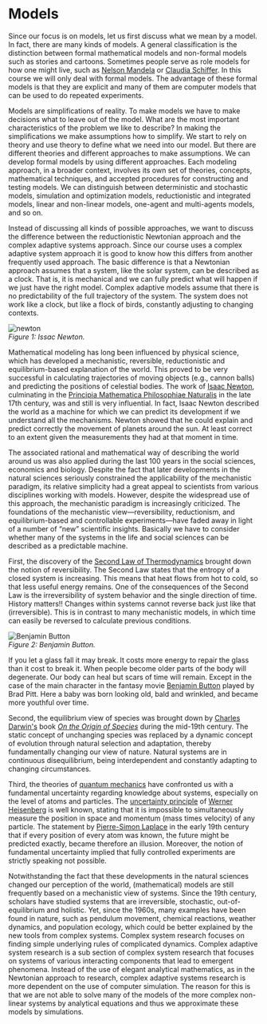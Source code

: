 # Models
Since our focus is on models, let us first discuss what we mean by a model. In fact, there are many kinds of models. A general classification is the distinction between formal mathematical models and non-formal models such as stories and cartoons. Sometimes people serve as role models for how one might live, such as [Nelson Mandela](http://en.wikipedia.org/wiki/Nelson_Mandela) or [Claudia Schiffer](http://en.wikipedia.org/wiki/Claudia_Schiffer). In this course we will only deal with formal models. The advantage of these formal models is that they are explicit and many of them are computer models that can be used to do repeated experiments.

Models are simplifications of reality. To make models we have to make decisions what to leave out of the model. What are the most important characteristics of the problem we like to describe? In making the simplifications we make assumptions how to simplify. We start to rely on theory and use theory to define what we need into our model. But there are different theories and different approaches to make assumptions.
We can develop formal models by using different approaches. Each modeling approach, in a broader context, involves its own set of theories, concepts, mathematical techniques, and accepted procedures for constructing and testing models. We can distinguish between deterministic and stochastic models, simulation and optimization models, reductionistic and integrated models, linear and non-linear models, one-agent and multi-agents models, and so on.

Instead of discussing all kinds of possible approaches, we want to discuss the difference between the reductionistic Newtonian approach and the complex adaptive systems approach. Since our course uses a complex adaptive system approach it is good to know how this differs from another frequently used approach. The basic difference is that a Newtonian approach assumes that a system, like the solar system, can be described as a clock. That is, it is mechanical and we can fully predict what will happen if we just have the right model. Complex adaptive models assume that there is no predictability of the full trajectory of the system. The system does not work like a clock, but like a flock of birds, constantly adjusting to changing contexts.

 ![newton](https://raw.githubusercontent.com/comses/intro-to-abm/master/assets/images/CH_2_Fig_1_newton.png)<br>*Figure 1: Issac Newton.*

Mathematical modeling has long been influenced by physical science, which has developed a mechanistic, reversible, reductionistic and equilibrium-based explanation of the world. This proved to be very successful in calculating trajectories of moving objects (e.g., cannon balls) and predicting the positions of celestial bodies. The work of [Isaac Newton](http://en.wikipedia.org/wiki/Isaac_Newton), culminating in the [Principia Mathematica Philosophiae Naturalis](http://en.wikipedia.org/wiki/Philosophi%C3%A6_Naturalis_Principia_Mathematica) in the late 17th century, was and still is very influential. In fact, Isaac Newton described the world as a machine for which we can predict its development if we understand all the mechanisms. Newton showed that he could explain and predict correctly the movement of planets around the sun. At least correct to an extent given the measurements they had at that moment in time.

The associated rational and mathematical way of describing the world around us was also applied during the last 100 years in the social sciences, economics and biology. Despite the fact that later developments in the natural sciences seriously constrained the applicability of the mechanistic paradigm, its relative simplicity had a great appeal to scientists from various disciplines working with models. However, despite the widespread use of this approach, the mechanistic paradigm is increasingly criticized. The foundations of the mechanistic view—reversibility, reductionism, and equilibrium-based and controllable experiments—have faded away in light of a number of “new” scientific insights. Basically we have to consider whether many of the systems in the life and social sciences can be described as a predictable machine.

First, the discovery of the [Second Law of Thermodynamics](http://en.wikipedia.org/wiki/Second_law_of_thermodynamics) brought down the notion of reversibility. The Second Law states that the entropy of a closed system is increasing. This means that heat flows from hot to cold, so that less useful energy remains. One of the consequences of the Second Law is the irreversibility of system behavior and the single direction of time. History matters!! Changes within systems cannot reverse back just like that (irreversible). This is in contrast to many mechanistic models, in which time can easily be reversed to calculate previous conditions.

![Benjamin Button](https://raw.githubusercontent.com/comses/intro-to-abm/master/assets/images/CH_2_Fig_2_button.png)<br>*Figure 2: Benjamin Button.*

If you let a glass fall it may break. It costs more energy to repair the glass than it cost to break it. When people become older parts of the body will degenerate. Our body can heal but scars of time will remain. Except in the case of the main character in the fantasy movie [Benjamin Button](http://en.wikipedia.org/wiki/The_Curious_Case_of_Benjamin_Button) played by Brad Pitt. Here a baby was born looking old, bald and wrinkled, and became more youthful over time.

Second, the equilibrium view of species was brought down by [Charles Darwin's](http://en.wikipedia.org/wiki/Charles_Darwin) book [*On the Origin of Species*](http://en.wikipedia.org/wiki/On_the_Origin_of_Species) during the mid-19th century. The static concept of unchanging species was replaced by a dynamic concept of evolution through natural selection and adaptation, thereby fundamentally changing our view of nature. Natural systems are in continuous disequilibrium, being interdependent and constantly adapting to changing circumstances.

Third, the theories of [quantum mechanics](http://en.wikipedia.org/wiki/Quantum_mechanics) have confronted us with a fundamental uncertainty regarding knowledge about systems, especially on the level of atoms and particles. The [uncertainty principle](http://en.wikipedia.org/wiki/Uncertainty_principle) of [Werner Heisenberg](http://en.wikipedia.org/wiki/Werner_Heisenberg) is well known, stating that it is impossible to simultaneously measure the position in space and momentum (mass times velocity) of any particle. The statement by [Pierre-Simon Laplace](http://en.wikipedia.org/wiki/Pierre-Simon_Laplace) in the early 19th century that if every position of every atom was known, the future might be predicted exactly, became therefore an illusion. Moreover, the notion of fundamental uncertainty implied that fully controlled experiments are strictly speaking not possible.

Notwithstanding the fact that these developments in the natural sciences changed our perception of the world, (mathematical) models are still frequently based on a mechanistic view of systems. Since the 19th century, scholars have studied systems that are irreversible, stochastic, out-of-equilibrium and holistic. Yet, since the 1960s, many examples have been found in nature, such as pendulum movement, chemical reactions, weather dynamics, and population ecology, which could be better explained by the new tools from complex systems. Complex system research focuses on finding simple underlying rules of complicated dynamics. Complex adaptive system research is a sub section of complex system research that focuses on systems of various interacting components that lead to emergent phenomena. Instead of the use of elegant analytical mathematics, as in the Newtonian approach to research, complex adaptive systems research is more dependent on the use of computer simulation. The reason for this is that we are not able to solve many of the models of the more complex non-linear systems by analytical equations and thus we approximate these models by simulations.
